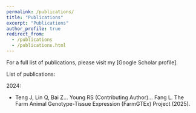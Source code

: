 ```yaml
---
permalink: /publications/
title: "Publications"
excerpt: "Publications"
author_profile: true
redirect_from: 
  - /publications
  - /publications.html
---
```


For a full list of publications, please visit my [Google Scholar profile].

List of publications:

2024:
* Teng J, Lin Q, Bai Z… Young RS (Contributing Author)… Fang L. The Farm Animal Genotype-Tissue Expression (FarmGTEx) Project (2025). 

